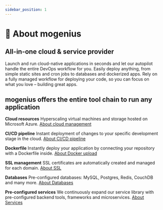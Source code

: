 ```yaml
---
sidebar_position: 1
---
```


# 🚀 About mogenius

## All-in-one cloud & service provider

Launch and run cloud-native applications in seconds and let our autopilot handle the entire DevOps workflow for you. Easily deploy anything, from simple static sites and cron jobs to databases and dockerized apps. Rely on a fully managed workflow for deploying your code, so you can focus on what you love – building great apps.



## mogenius offers the entire tool chain to run any application

**Cloud resources**
Hyperscaling virtual machines and storage hosted on Microsoft Azure.
[About cloud management](#)

**CI/CD pipeline**
Instant deployment of changes to your specific development stage in the cloud. 
[About CI/CD pipeline](#)

**Dockerfile**
Instantly deploy your application by connecting your repository with a Dockerfile inside.
[About Docker upload](#)

**SSL management** 
SSL certificates are automatically created and managed for each domain. 
[About SSL](#)

**Databases**
Pre-configured databases: MySQL, Postgres, Redis, CouchDB and many more. 
[About Databases](#)

**Pre-configured services**
We continuously expand our service library with pre-configured backend tools, frameworks and microservices.
[About Services](#)


